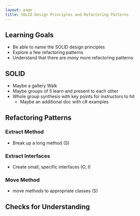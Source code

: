 ```yaml
---
layout: page
title: SOLID Design Principles and Refactoring Patterns
---
```


## Learning Goals
* Be able to name the SOLID design principles
* Explore a few refactoring patterns
* Understand that there are _many_ more refactoring patterns

## SOLID

* Maybe a gallery Walk
* Maybe groups of 5 learn and present to each other
* Whole group synthesis with key points for instructors to hit
    * Maybe an additional doc with c# examples

## Refactoring Patterns
### Extract Method
* Break up a long method (S)

### Extract Interfaces
* Create small, specific interfaces (O, I)

### Move Method
* move methods to appropriate classes (S)

## Checks for Understanding
